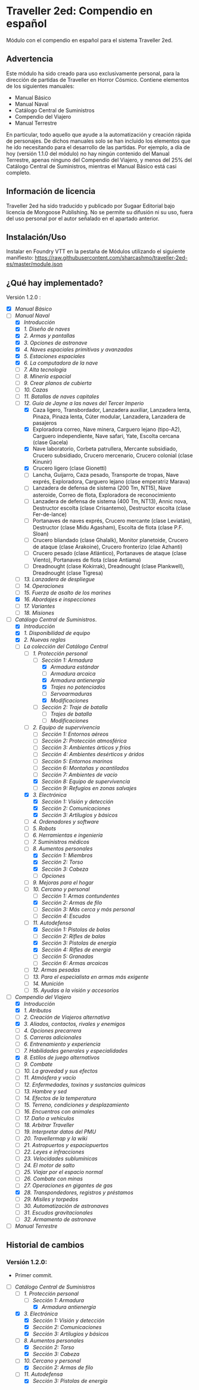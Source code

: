 # Traveller 2ed: Compendio en español

Módulo con el compendio en español para el sistema Traveller 2ed.

## Advertencia

Este módulo ha sido creado para uso exclusivamente personal, para la dirección de partidas de Traveller en Horror Cósmico. Contiene elementos de
los siguientes manuales:

* Manual Básico
* Manual Naval
* Catálogo Central de Suministros
* Compendio del Viajero
* Manual Terrestre

En particular, todo aquello que ayude a la automatización y creación rápida de personajes. De dichos manuales solo se han incluido los elementos
que he ido necesitando para el desarrollo de las partidas. Por ejemplo, a día de hoy (versión 1.1.0 del módulo) no hay ningún contenido del
Manual Terrestre, apenas ninguno del Compendio del Viajero, y menos del 25% del Catálogo Central de Suministros, mientras el Manual Básico está
casi completo.

## Información de licencia

Traveller 2ed ha sido traducido y publicado por Sugaar Editorial bajo licencia de Mongoose Publishing. No se permite su difusión ni su uso, fuera
del uso personal por el autor señalado en el apartado anterior.

## Instalación/Uso

Instalar en Foundry VTT en la pestaña de Módulos utilizando el siguiente manifiesto:
<https://raw.githubusercontent.com/sharcashmo/traveller-2ed-es/master/module.json>  

## ¿Qué hay implementado?

Versión 1.2.0 :

* [X] *Manual Básico*
* [ ] *Manual Naval*
  * [X] *Introducción*
  * [X] *1. Diseño de naves*
  * [X] *2. Armas y pantallas*
  * [X] *3. Opciones de astronave*
  * [X] *4. Naves espaciales primitivas y avanzadas*
  * [X] *5. Estaciones espaciales*
  * [X] *6. La computadora de la nave*
  * [ ] *7. Alta tecnología*
  * [ ] *8. Minería espacial*
  * [ ] *9. Crear planos de cubierta*
  * [ ] *10. Cazas*
  * [ ] *11. Batallas de naves capitales*
  * [ ] *12. Guía de Jayne a las naves del Tercer Imperio*
    * [X] Caza ligero, Transbordador, Lanzadera auxiliar, Lanzadera lenta, Pinaza, Pinaza lenta, Cúter modular, Lanzadera, Lanzadera de pasajeros
    * [X] Exploradora correo, Nave minera, Carguero lejano (tipo-A2), Carguero independiente, Nave safari, Yate, Escolta cercana (clase Gacela)
    * [X] Nave laboratorio, Corbeta patrullera, Mercante subsidiado, Crucero subsidiado, Crucero mercenario, Crucero colonial (clase Kinunir)
    * [X] Crucero ligero (clase Gionetti)
    * [ ] Lancha, Guijarro, Caza pesado, Transporte de tropas, Nave exprés, Exploradora, Carguero lejano (clase emperatriz Marava)
    * [ ] Lanzadera de defensa de sistema (200 Tm, NT15), Nave asteroide, Correo de flota, Exploradora de reconocimiento
    * [ ] Lanzadera de defensa de sistema (400 Tm, NT13), Annic nova, Destructor escolta (clase Crisantemo), Destructor escolta (clase Fer-de-lance)
    * [ ] Portanaves de naves exprés, Crucero mercante (clase Leviatán), Destructor (clase Midu Agasham), Escolta de flota (clase P.F. Sloan)
    * [ ] Crucero bliandado (clase Ghalalk), Monitor planetoide, Crucero de ataque (clase Arakoine), Crucero fronterizo (clae Azhanti)
    * [ ] Crucero pesado (clase Atlántico), Portanaves de ataque (clase Viento), Portanaves de flota (clase Antiama)
    * [ ] Dreadnought (clase Kokirrak), Dreadnought (clase Plankwell), Dreadnought (clase Tigresa)
  * [ ] *13. Lanzadera de despliegue*
  * [ ] *14. Operaciones*
  * [ ] *15. Fuerza de asalto de los marines*
  * [X] *16. Abordajes e inspecciones*
  * [ ] *17. Variantes*
  * [ ] *18. Misiones*
* [ ] *Catálogo Central de Suministros*.
  * [X] *Introducción*
  * [X] *1. Disponibilidad de equipo*
  * [X] *2. Nuevas reglas*
  * [ ] *La colección del Catálogo Central*
    * [ ] *1. Protección personal*
      * [ ] *Sección 1: Armadura*
        * [X] *Armadura estándar*
        * [ ] *Armadura arcaica*
        * [X] *Armadura antienergía*
        * [X] *Trajes no potenciados*
        * [ ] *Servoarmaduras*
        * [X] *Modificaciones*
      * [ ] *Sección 2: Traje de batalla*
        * [ ] *Trajes de batalla*
        * [ ] *Modificaciones*
    * [ ] *2. Equipo de supervivencia*
      * [ ] *Sección 1: Entornos aéreos*
      * [ ] *Sección 2: Protección atmosférica*
      * [ ] *Sección 3: Ambientes árticos y fríos*
      * [ ] *Sección 4: Ambientes desérticos y áridos*
      * [ ] *Sección 5: Entornos marinos*
      * [ ] *Sección 6: Montañas y acantilados*
      * [ ] *Sección 7: Ambientes de vacío*
      * [X] *Sección 8: Equipo de supervivencia*
      * [ ] *Sección 9: Refugios en zonas salvajes*
    * [X] *3. Electrónica*
      * [X] *Sección 1: Visión y detección*
      * [X] *Sección 2: Comunicaciones*
      * [X] *Sección 3: Artilugios y básicos*
    * [ ] *4. Ordenadores y software*
    * [ ] *5. Robots*
    * [ ] *6. Herramientas e ingeniería*
    * [ ] *7. Suministros médicos*
    * [ ] *8. Aumentos personales*
      * [X] *Sección 1: Miembros*
      * [X] *Sección 2: Torso*
      * [X] *Sección 3: Cabeza*
      * [ ] *Opciones*
    * [ ] *9. Mejoras para el hogar*
    * [ ] *10. Cercano y personal*
      * [ ] *Sección 1: Armas contundentes*
      * [X] *Sección 2: Armas de filo*
      * [ ] *Sección 3: Más cerca y más personal*
      * [ ] *Sección 4: Escudos*
    * [ ] *11. Autodefensa*
      * [X] *Sección 1: Pistolas de balas*
      * [ ] *Sección 2: Rifles de balas*
      * [X] *Sección 3: Pistolas de energía*
      * [X] *Sección 4: Rifles de energía*
      * [ ] *Sección 5: Granadas*
      * [ ] *Sección 6: Armas arcaicas*
    * [ ] *12. Armas pesadas*
    * [ ] *13. Para el especialista en armas más exigente*
    * [ ] *14. Munición*
    * [ ] *15. Ayudas a la visión y accesorios*
* [ ] *Compendio del Viajero*
  * [X] *Introducción*
  * [X] *1. Atributos*
  * [ ] *2. Creación de Viajeros alternativa*
  * [X] *3. Aliados, contactos, rivales y enemigos*
  * [ ] *4. Opciones precarrera*
  * [ ] *5. Carreras adicionales*
  * [ ] *6. Entrenamiento y experiencia*
  * [ ] *7. Habilidades generales y especialidades*
  * [X] *8. Estilos de juego alternativos*
  * [ ] *9. Combate*
  * [ ] *10. La gravedad y sus efectos*
  * [ ] *11. Atmósfera y vacío*
  * [ ] *12. Enfermedades, toxinas y sustancias químicas*
  * [ ] *13. Hambre y sed*
  * [ ] *14. Efectos de la temperatura*
  * [ ] *15. Terreno, condiciones y desplazamiento*
  * [ ] *16. Encuentros con animales*
  * [ ] *17. Daño a vehículos*
  * [ ] *18. Arbitrar Traveller*
  * [ ] *19. Interpretar datos del PMU*
  * [ ] *20. Travellermap y la wiki*
  * [ ] *21. Astropuertos y espaciopuertos*
  * [ ] *22. Leyes e infracciones*
  * [ ] *23. Velocidades sublumínicas*
  * [ ] *24. El motor de salto*
  * [ ] *25. Viajar por el espacio normal*
  * [ ] *26. Combate con minas*
  * [ ] *27. Operaciones en gigantes de gas*
  * [X] *28. Transpondedores, registros y préstamos*
  * [ ] *29. Misiles y torpedos*
  * [ ] *30. Automatización de astronaves*
  * [ ] *31. Escudos gravitacionales*
  * [ ] *32. Armamento de astronave*
* [ ] *Manual Terrestre*

## Historial de cambios

### Versión 1.2.0:

* Primer commit.
* [ ] *Catálogo Central de Suministros*
  * [ ] *1. Protección personal*
    * [ ] *Sección 1: Armadura*
      * [X] *Armadura antienergía*
  * [X] *3. Electrónica*
    * [X] *Sección 1: Visión y detección*
    * [X] *Sección 2: Comunicaciones*
    * [X] *Sección 3: Artilugios y básicos*
  * [ ] *8. Aumentos personales*
    * [X] *Sección 2: Torso*
    * [X] *Sección 3: Cabeza*
  * [ ] *10. Cercano y personal*
    * [X] *Sección 2: Armas de filo*
  * [ ] *11. Autodefensa*
    * [X] *Sección 3: Pistolas de energía*